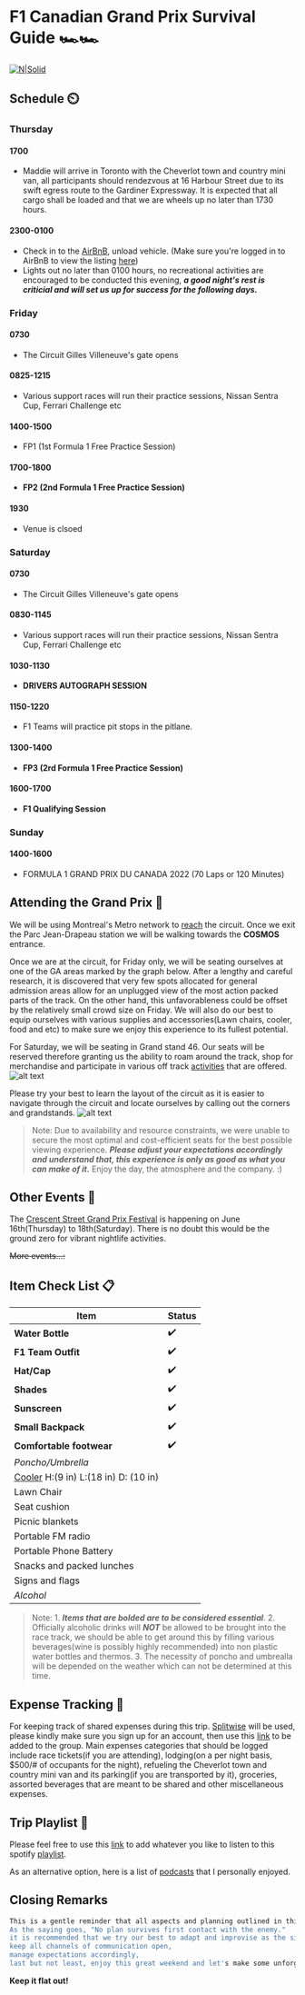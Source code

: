# F1 Canadian Grand Prix Survival Guide 🏎️🏎️
[![N|Solid](https://www.gpcanada.ca/wp-content/uploads/2021/10/2022-canada-etg-licensee-pos-standard.png)]()


## Schedule ⏲️
### Thursday 
#### 1700

- Maddie will arrive in Toronto with the Cheverlot town and country mini van, all participants should rendezvous at 16 Harbour Street due to its swift egress route to the Gardiner Expressway. It is expected that all cargo shall be loaded and that we are wheels up no later than 1730 hours.

#### 2300-0100
- Check in to the [AirBnB], unload vehicle. (Make sure you're logged in to AirBnB to view the listing [here])
- Lights out no later than 0100 hours, no recreational activities are encouraged to be conducted this evening, ***a good night's rest is criticial and will set us up for success for the following days.***

### Friday
#### 0730
- The Circuit Gilles Villeneuve's gate opens

#### 0825-1215
- Various support races will run their practice sessions, Nissan Sentra Cup, Ferrari Challenge etc

#### 1400-1500
- FP1 (1st Formula 1 Free Practice Session)

#### **1700-1800**
- **FP2 (2nd Formula 1 Free Practice Session)**

#### 1930
- Venue is clsoed

### Saturday

#### 0730
- The Circuit Gilles Villeneuve's gate opens

#### 0830-1145
- Various support races will run their practice sessions, Nissan Sentra Cup, Ferrari Challenge etc

#### 1030-1130
- **DRIVERS AUTOGRAPH SESSION**

#### 1150-1220
- F1 Teams will practice pit stops in the pitlane.

#### **1300-1400**
- **FP3 (2rd Formula 1 Free Practice Session)**

#### **1600-1700**
- **F1 Qualifying Session**

### Sunday

#### 1400-1600
- FORMULA 1 GRAND PRIX DU CANADA 2022 (70 Laps or 120 Minutes)


## Attending the Grand Prix 🏁

We will be using Montreal's Metro network to [reach] the circuit. Once we exit the Parc Jean-Drapeau station we will be walking towards the **COSMOS** entrance.

Once we are at the circuit, for Friday only, we will be seating ourselves at one of the GA areas marked by the graph below. After a lengthy and careful research, it is discovered that very few spots allocated for general admission areas allow for an unplugged view of the most action packed parts of the track. On the other hand, this unfavorableness could be offset by the relatively small crowd size on Friday. We will also do our best to equip ourselves with various supplies and accessories(Lawn chairs, cooler, food and etc) to make sure we enjoy this experience to its fullest potential.

For Saturday, we will be seating in Grand stand 46. Our seats will be reserved therefore granting us the ability to roam around the track, shop for merchandise and participate in various off track [activities] that are offered.
![alt text](https://static.tickets-platform.com/img/pages/81/2121/10236/media/event_map.svg)

Please try your best to learn the layout of the circuit as it is easier to navigate through the circuit and locate ourselves by calling out the corners and grandstands. ![alt text](https://www.formula1.com/content/dam/fom-website/2018-redesign-assets/Circuit%20maps%2016x9/Canada_Circuit.png.transform/9col/image.png)

> Note: Due to availability and resource constraints, we were unable to secure the most optimal and cost-efficient seats for the best possible viewing experience. ***Please adjust your expectations accordingly and understand that, this experience is only as good as what you can make of it.*** Enjoy the day, the atmosphere and the company. :)

## Other Events 🎉

The [Crescent Street Grand Prix Festival] is happening on June 16th(Thursday) to 18th(Saturday). There is no doubt this would be the ground zero for vibrant nightlife activities.

~~More events...:~~

## Item Check List 📋

| Item | Status |
| ------ | ------ |
| **Water Bottle** | ✔️ |
| **F1 Team Outfit**  | ✔️ |
| **Hat/Cap** | ✔️ |
| **Shades** | ✔️ |
| **Sunscreen** | ✔️ |
| **Small Backpack** | ✔️ |
| **Comfortable footwear** | ✔️ |
| *Poncho/Umbrella* |  |
| [Cooler] H:(9 in) L:(18 in) D: (10 in) |  |
| Lawn Chair |  |
| Seat cushion |  |
| Picnic blankets |  |
| Portable FM radio |  |
| Portable Phone Battery |  |
| Snacks and packed lunches |  |
| Signs and flags |  |
| *Alcohol* |  |


> Note: 1. ***Items that are bolded are to be considered essential***. 2. Officially alcoholic drinks will ***NOT*** be allowed to be brought into the race track, we should be able to get around this by filling various beverages(wine is possibly highly recommended) into non plastic water bottles and thermos. 3. The necessity of poncho and umbrealla will be depended on the weather which can not be determined at this time.


## Expense Tracking 💸

For keeping track of shared expenses during this trip. [Splitwise] will be used, please kindly make sure you sign up for an account, then use this [link] to be added to the group. Main expenses categories that should be logged include race tickets(if you are attending), lodging(on a per night basis, $500/# of occupants for the night), refueling the Cheverlot town and country mini van and its parking(if you are transported by it), groceries, assorted beverages that are meant to be shared and other miscellaneous expenses.


## Trip Playlist 🎵

Please feel free to use this [link] to add whatever you like to listen to this spotify [playlist].

As an alternative option, here is a list of [podcasts] that I personally enjoyed.

## Closing Remarks

```sh
This is a gentle reminder that all aspects and planning outlined in this guide are mere suggestions and subject to change at a moment's notice.
As the saying goes, "No plan survives first contact with the enemy."
it is recommended that we try our best to adapt and improvise as the situation evovles.
keep all channels of communication open, 
manage expectations accordingly, 
last but not least, enjoy this great weekend and let's make some unforgettable memories.
```

**Keep it flat out!**


[//]: # 

   [Crescent Street Grand Prix Festival]: <http://crescentgrandprix.com/?page_id=7&lang=en>
   [here]: <https://www.airbnb.ca/rooms/39871329?source_impression_id=p3_1655245370_b2ktlTf0svmLPz%2FK>
   [AirBnB]: <https://www.google.ca/maps/place/5353+Coolbrook+Ave,+Montreal,+QC+H3X+2L3/@45.4846225,-73.6358925,17z/data=!3m1!4b1!4m5!3m4!1s0x4cc91758fa1b66e7:0x808a99124311ff53!8m2!3d45.4846188!4d-73.6337038>
   [parking]: <https://www.google.ca/maps/search/Parking/@45.4980985,-73.5769949,16.75z/data=!4m7!2m6!3m5!2s2035+Crescent+St!3s0x4cc91a41cf22f86d:0x83eb1e00118244d0!4m2!1d-73.5775881!2d45.4983793>
   [reach]: <https://www.google.ca/maps/dir/2035+Crescent+St,+Montreal,+QC+H3G+2C1/Circuit+Gilles+Villeneuve,+Montreal,+QC/@45.5058722,-73.5622199,15z/data=!3m1!4b1!4m18!4m17!1m5!1m1!1s0x4cc91a41cf22f86d:0x83eb1e00118244d0!2m2!1d-73.5775881!2d45.4983793!1m5!1m1!1s0x4cc91ae0e99de82f:0xe0144f3fc885389b!2m2!1d-73.5280341!2d45.5016487!2m3!6e1!7e2!8j1655452800!3e3>
   [activities]: <https://www.gpcanada.ca/en/off-track-activities/>
   [cooler]: <https://www.gpcanada.ca/en/faqs/>
   [Splitwise]: <https://www.splitwise.com/>
   [link]: <https://www.splitwise.com/join/wLEjzGKyun5+jpa8s>
   [playlist]: <https://open.spotify.com/playlist/1kRenabePcLoWDngJb6Wxv?si=423c6e43ce6144f0>
   [link]: <https://open.spotify.com/playlist/1kRenabePcLoWDngJb6Wxv?si=6758edc63c7d4c8f&pt=4a7020dbe90a453fdac54e44c1179200>
   [podcasts]: <https://open.spotify.com/playlist/6QA7Vx1hICZUxrgitdAAIT?si=d7a8bc92b78f4e49>
